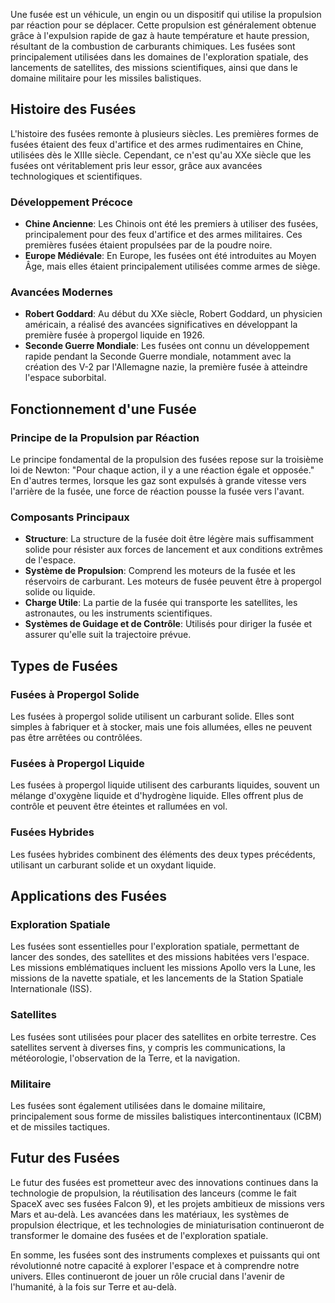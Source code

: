 Une fusée est un véhicule, un engin ou un dispositif qui utilise la propulsion par réaction pour se déplacer. Cette propulsion est généralement obtenue grâce à l'expulsion rapide de gaz à haute température et haute pression, résultant de la combustion de carburants chimiques. Les fusées sont principalement utilisées dans les domaines de l'exploration spatiale, des lancements de satellites, des missions scientifiques, ainsi que dans le domaine militaire pour les missiles balistiques.

## Histoire des Fusées

L'histoire des fusées remonte à plusieurs siècles. Les premières formes de fusées étaient des feux d'artifice et des armes rudimentaires en Chine, utilisées dès le XIIIe siècle. Cependant, ce n'est qu'au XXe siècle que les fusées ont véritablement pris leur essor, grâce aux avancées technologiques et scientifiques.

### Développement Précoce

- **Chine Ancienne**: Les Chinois ont été les premiers à utiliser des fusées, principalement pour des feux d'artifice et des armes militaires. Ces premières fusées étaient propulsées par de la poudre noire.
- **Europe Médiévale**: En Europe, les fusées ont été introduites au Moyen Âge, mais elles étaient principalement utilisées comme armes de siège.

### Avancées Modernes

- **Robert Goddard**: Au début du XXe siècle, Robert Goddard, un physicien américain, a réalisé des avancées significatives en développant la première fusée à propergol liquide en 1926.
- **Seconde Guerre Mondiale**: Les fusées ont connu un développement rapide pendant la Seconde Guerre mondiale, notamment avec la création des V-2 par l'Allemagne nazie, la première fusée à atteindre l'espace suborbital.

## Fonctionnement d'une Fusée

### Principe de la Propulsion par Réaction

Le principe fondamental de la propulsion des fusées repose sur la troisième loi de Newton: "Pour chaque action, il y a une réaction égale et opposée." En d'autres termes, lorsque les gaz sont expulsés à grande vitesse vers l'arrière de la fusée, une force de réaction pousse la fusée vers l'avant.

### Composants Principaux

- **Structure**: La structure de la fusée doit être légère mais suffisamment solide pour résister aux forces de lancement et aux conditions extrêmes de l'espace.
- **Système de Propulsion**: Comprend les moteurs de la fusée et les réservoirs de carburant. Les moteurs de fusée peuvent être à propergol solide ou liquide.
- **Charge Utile**: La partie de la fusée qui transporte les satellites, les astronautes, ou les instruments scientifiques.
- **Systèmes de Guidage et de Contrôle**: Utilisés pour diriger la fusée et assurer qu'elle suit la trajectoire prévue.

## Types de Fusées

### Fusées à Propergol Solide

Les fusées à propergol solide utilisent un carburant solide. Elles sont simples à fabriquer et à stocker, mais une fois allumées, elles ne peuvent pas être arrêtées ou contrôlées.

### Fusées à Propergol Liquide

Les fusées à propergol liquide utilisent des carburants liquides, souvent un mélange d'oxygène liquide et d'hydrogène liquide. Elles offrent plus de contrôle et peuvent être éteintes et rallumées en vol.

### Fusées Hybrides

Les fusées hybrides combinent des éléments des deux types précédents, utilisant un carburant solide et un oxydant liquide.

## Applications des Fusées

### Exploration Spatiale

Les fusées sont essentielles pour l'exploration spatiale, permettant de lancer des sondes, des satellites et des missions habitées vers l'espace. Les missions emblématiques incluent les missions Apollo vers la Lune, les missions de la navette spatiale, et les lancements de la Station Spatiale Internationale (ISS).

### Satellites

Les fusées sont utilisées pour placer des satellites en orbite terrestre. Ces satellites servent à diverses fins, y compris les communications, la météorologie, l'observation de la Terre, et la navigation.

### Militaire

Les fusées sont également utilisées dans le domaine militaire, principalement sous forme de missiles balistiques intercontinentaux (ICBM) et de missiles tactiques.

## Futur des Fusées

Le futur des fusées est prometteur avec des innovations continues dans la technologie de propulsion, la réutilisation des lanceurs (comme le fait SpaceX avec ses fusées Falcon 9), et les projets ambitieux de missions vers Mars et au-delà. Les avancées dans les matériaux, les systèmes de propulsion électrique, et les technologies de miniaturisation continueront de transformer le domaine des fusées et de l'exploration spatiale.

En somme, les fusées sont des instruments complexes et puissants qui ont révolutionné notre capacité à explorer l'espace et à comprendre notre univers. Elles continueront de jouer un rôle crucial dans l'avenir de l'humanité, à la fois sur Terre et au-delà.